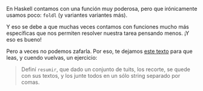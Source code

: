 En Haskell contamos con una función muy poderosa, pero que irónicamente usamos poco: `foldl` (y variantes variantes más). 

Y eso se debe a que muchas veces contamos con funciones mucho más específicas que nos permiten resolver nuestra tarea pensando menos. ¡Y eso es bueno!

Pero a veces no podemos zafarla. Por eso, te dejamos [este texto](https://docs.google.com/document/d/1jSrU7lVMan4nbHBETGqvO5VpqJI0KXVWtH7fqnVASPU/edit#) para que leas, y cuendo vuelvas, un ejercicio: 

> Definí `resumir`, que dado un conjunto de tuits, los recorte, se quede con sus textos, y los junte todos en un sólo string separado por comas. 

